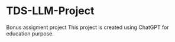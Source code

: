 # TDS-LLM-Project
Bonus assigment project
This project is created using ChatGPT for education purpose.
